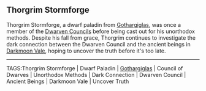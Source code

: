 ## Thorgrim Stormforge

Thorgrim Stormforge, a dwarf paladin from [Gothargiglas](../Places/Gothargiglas.md), was once a member of the [Dwarven Councils](../Lore/Dwarven%20Councils.md) before being cast out for his unorthodox methods. Despite his fall from grace, Thorgrim continues to investigate the dark connection between the Dwarven Council and the ancient beings in [Darkmoon Vale](../Places/Darkmoon%20Vale.md), hoping to uncover the truth before it's too late.


---

TAGS:Thorgrim Stormforge | Dwarf Paladin | [Gothargiglas](../Places/Gothargiglas.md) | Council of Dwarves | Unorthodox Methods | Dark Connection | Dwarven Council | Ancient Beings | Darkmoon Vale | Uncover Truth
